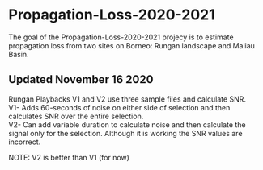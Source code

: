 
<!-- README.md is generated from README.Rmd. Please edit that file -->

# Propagation-Loss-2020-2021

The goal of the Propagation-Loss-2020-2021 projecy is to estimate
propagation loss from two sites on Borneo: Rungan landscape and Maliau
Basin.

## Updated November 16 2020

Rungan Playbacks V1 and V2 use three sample files and calculate SNR.  
V1- Adds 60-seconds of noise on either side of selection and then
calculates SNR over the entire selection.  
V2- Can add variable duration to calculate noise and then calculate the
signal only for the selection. Although it is working the SNR values are
incorrect.

NOTE: V2 is better than V1 (for now)
